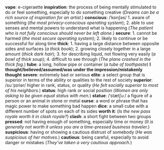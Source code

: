 **vape**: e-cigeraette
**inspiration**: the process of being mentally stimulated to do or feel something, especially to do something creative (*Dreams can be a rich source of inspiration for an artist.*)
**conscious**: /ˈkɒnʃəs/ 1. aware of something (*the most privacy-conscious operating system*); 2. able to use senses and mental powers to understand what is happening (*The patient who is not fully conscious should never be left alone.*)
**secure**: 1. cannot be harmed (*the most secure operating system*); 2. likely to continue or be successful for along time
**thick**: 1. having a large distance between opposite sides and surfaces (*a thick book*); 2. growing closely together in a large amount (*thick dark hair*); 3. for describing liquid, not flowing very easily (*a bowl of thick soup*); 4. difficult to see through (*The plane crashed in the thick fog.*)
**tube**: a long, hollow pipe or container (*a tube of toothpaste*)
**I thought/believed/assumed/was under the impression/mistakenly thought**
**severe**: extremely bad or serious
**elite**: a select group that is superior in terms of the ability or qualities to the rest of society
**superior**: /suːˈpɪriər/ higher in rank, status, or quality (*He felt socially superior to most of his neighbors.*)
**status**: high rank or social position (*Women are only asking to be given equal status with men.*)
**statue**: /ˈstætʃuː/ a figure of a person or an animal in stone or metal
**curse**: a word or phrase that has magic power to make something bad happen
**dice**: a small cube with a different number of spots on each of its sides
**worth it**: (*Is the new pass royale worth it in clash royale?*)
**clash**: a short fight between two groups
**pressed**: not having enough of something, especially time or money (*It is generally not worth it unless you are a time-pressed business traveler.*)
**suspicious**: having or showing a cautious distrust of somebody (*He was suspicious of her motives.*)
**cautious**: being careful, especially to avoid danger or mistakes (*They've taken a very cautious approach.*)
